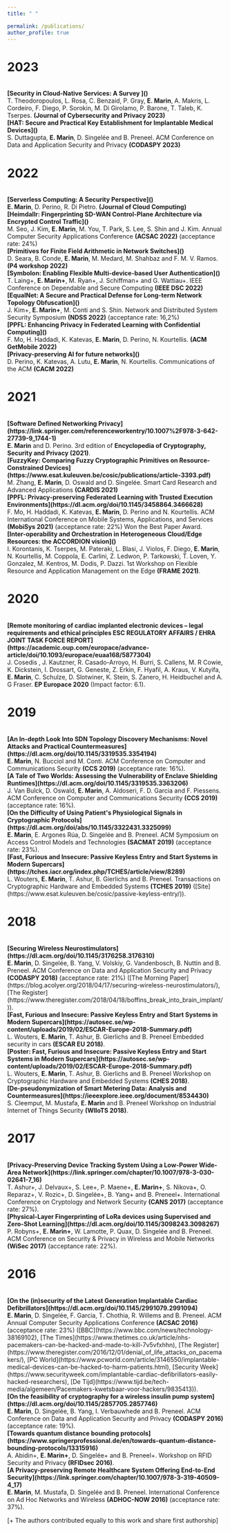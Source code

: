 ```yaml
---
title: " "

permalink: /publications/
author_profile: true
---
```


# 2023

<br>
<b>[Security in Cloud-Native Services: A Survey ]()</b> <br>
T. Theodoropoulos, L. Rosa, C. Benzaid, P. Gray, <b>E. Marin</b>, A. Makris, L. Cordeiro, F. Diego, P. Sorokin, M. Di Girolamo, P. Barone, T. Taleb, K. Tserpes.
<b>(Journal of Cybersecurity and Privacy​ 2023)</b>
    

<br>
<b>[HAT: Secure and Practical Key Establishment for Implantable Medical Devices]()</b> <br>
S. Duttagupta, <b>E. Marin</b>, D. Singelée and B. Preneel.
ACM Conference on Data and Application Security and Privacy <b>(CODASPY 2023)</b>


# 2022

<br>
<b>[Serverless Computing: A Security Perspective]()</b> <br>
<b>E. Marin</b>, D. Perino, R. Di Pietro.
<b>(Journal of Cloud Computing)</b>

<br>
<b>[Heimdallr: Fingerprinting SD-WAN Control-Plane Architecture via Encrypted Control Traffic]()</b> <br>
M. Seo, J. Kim, <b>E. Marin</b>, M. You, T. Park, S. Lee, S. Shin and J. Kim.
Annual Computer Security Applications Conference <b>(ACSAC 2022)</b> (acceptance rate: 24%)

<br>
<b>[Primitives for Finite Field Arithmetic in Network Switches]()</b> <br>
D. Seara, B. Conde, <b>E. Marin</b>, M. Medard, M. Shahbaz and F. M. V. Ramos.
<b>(P4 workshop 2022)</b>

<br>
<b>[Symbolon: Enabling Flexible Multi-device-based User Authentication]()</b> <br>
T. Laing+, <b>E. Marin+</b>, M. Ryan+, J. Schiffman+ and G. Wattiau+.
IEEE Conference on Dependable and Secure Computing <b>(IEEE DSC 2022)</b>

<br>
<b>[EqualNet: A Secure and Practical Defense for Long-term Network Topology Obfuscation]()</b> <br>
J. Kim+, <b>E. Marin+</b>, M. Conti and S. Shin.
Network and Distributed System Security Symposium <b>(NDSS 2022)</b> (acceptance rate: 16,2%)

<br>
<b>[PPFL: Enhancing Privacy in Federated Learning with Confidential Computing]()</b> <br>
F. Mo, H. Haddadi, K. Katevas, <b>E. Marin</b>, D. Perino, N. Kourtellis.
<b>(ACM GetMobile 2022)</b>


<br>
<b>[Privacy-preserving AI for future networks]()</b> <br>
D. Perino, K. Katevas, A. Lutu, <b>E. Marin</b>, N. Kourtellis.
Communications of the ACM <b>(CACM 2022)</b>


# 2021


<br>
<b>[Software Defined Networking Privacy](https://link.springer.com/referenceworkentry/10.1007%2F978-3-642-27739-9_1744-1)</b> <br>
<b>E. Marin</b> and D. Perino.
3rd edition of <b>Encyclopedia of Cryptography, Security and Privacy (2021)</b>.

<br>
<b>[FuzzyKey: Comparing Fuzzy Cryptographic Primitives on Resource-Constrained Devices](https://www.esat.kuleuven.be/cosic/publications/article-3393.pdf)</b> <br>
M. Zhang, <b>E. Marin</b>, D. Oswald and D. Singelée.
Smart Card Research and Advanced Applications <b>(CARDIS 2021)</b>

<br>
<b>[PPFL: Privacy-preserving Federated Learning with Trusted Execution Environments](https://dl.acm.org/doi/10.1145/3458864.3466628)</b> <br>
F. Mo, H. Haddadi, K. Katevas, <b>E. Marin</b>, D. Perino and N. Kourtellis.
ACM International Conference on Mobile Systems, Applications, and Services <b>(MobiSys 2021)</b> (acceptance rate: 22%)
Won the Best Paper Award.

<br>
<b>[Inter-operability and Orchestration in Heterogeneous Cloud/Edge Resources: the ACCORDION vision]()</b> <br>
I. Korontanis, K. Tserpes, M. Pateraki, L. Blasi, J. Violos, F. Diego, <b>E. Marin</b>, N. Kourtellis, M. Coppola, E. Carlini, Z. Ledwon, P. Tarkowski, T. Loven, Y. Gonzalez, M. Kentros, M. Dodis, P. Dazzi.
1st Workshop on Flexible Resource and Application Management on the Edge <b>(FRAME 2021)</b>.


# 2020

<br>
<b>[Remote monitoring of cardiac implanted electronic devices – legal requirements and ethical principles ESC REGULATORY AFFAIRS / EHRA JOINT TASK FORCE REPORT](https://academic.oup.com/europace/advance-article/doi/10.1093/europace/euaa168/5877304)</b> <br>
J. Cosedis , J. Kautzner, R. Casado-Arroyo, H. Burri, S. Callens, M. R Cowie, K. Dickstein, I. Drossart, G. Geneste, Z. Erkin, F. Hyafil, A. Kraus, V. Kutyifa, <b>E. Marin</b>, C. Schulze, D. Slotwiner, K. Stein, S. Zanero, H. Heidbuchel and A. G Fraser.
<b>EP Europace 2020</b> (Impact factor: 6.1).


# 2019

<br>
<b>[An In-depth Look Into SDN Topology Discovery Mechanisms: Novel Attacks and Practical Countermeasures](https://dl.acm.org/doi/10.1145/3319535.3354194)</b> <br>
<b>E. Marin</b>, N. Bucciol and M. Conti.
ACM Conference on Computer and Communications Security <b>(CCS 2019)</b> (acceptance rate: 16%).

<br>
<b>[A Tale of Two Worlds: Assessing the Vulnerability of Enclave Shielding Runtimes](https://dl.acm.org/doi/10.1145/3319535.3363206)</b> <br>
J. Van Bulck, D. Oswald, <b>E. Marin</b>, A. Aldoseri, F. D. Garcia and F. Piessens.
ACM Conference on Computer and Communications Security <b>(CCS 2019)</b> (acceptance rate: 16%).

<br>
<b>[On the Difficulty of Using Patient's Physiological Signals in Cryptographic Protocols](https://dl.acm.org/doi/abs/10.1145/3322431.3325099)</b> <br>
<b>E. Marin</b>, E. Argones Rúa, D. Singelée and B. Preneel.
ACM Symposium on Access Control Models and Technologies <b>(SACMAT 2019)</b> (acceptance rate: 23%).

<br>
<b>[Fast, Furious and Insecure: Passive Keyless Entry and Start Systems in Modern Supercars](https://tches.iacr.org/index.php/TCHES/article/view/8289)</b> <br>
L. Wouters, <b>E. Marin</b>, T. Ashur, B. Gierlichs and B. Preneel.
Transactions on Cryptographic Hardware and Embedded Systems <b>(TCHES 2019)</b> ([Site](https://www.esat.kuleuven.be/cosic/passive-keyless-entry/)).



# 2018
<br>
<b>[Securing Wireless Neurostimulators](https://dl.acm.org/doi/10.1145/3176258.3176310)</b> <br>
<b>E. Marin</b>, D. Singelée, B. Yang, V. Volskiy, G. Vandenbosch, B. Nuttin and B. Preneel.
ACM Conference on Data and Application Security and Privacy <b>(CODASPY 2018)</b> (acceptance rate: 21%) ([The Morning Paper](https://blog.acolyer.org/2018/04/17/securing-wireless-neurostimulators/), [The Register](https://www.theregister.com/2018/04/18/boffins_break_into_brain_implant/)).

<br>
<b>[Fast, Furious and Insecure: Passive Keyless Entry and Start Systems in Modern Supercars](https://autosec.se/wp-content/uploads/2019/02/ESCAR-Europe-2018-Summary.pdf)</b> <br>
L. Wouters, <b>E. Marin</b>, T. Ashur, B. Gierlichs and B. Preneel
Embedded security in cars <b>(ESCAR EU 2018)</b>.

<br>
<b>[Poster: Fast, Furious and Insecure: Passive Keyless Entry and Start Systems in Modern Supercars](https://autosec.se/wp-content/uploads/2019/02/ESCAR-Europe-2018-Summary.pdf)</b> <br>
L. Wouters, <b>E. Marin</b>, T. Ashur, B. Gierlichs and B. Preneel
Workshop on Cryptographic Hardware and Embedded Systems <b>(CHES 2018)</b>.

<br>
<b>[De-pseudonymization of Smart Metering Data: Analysis and Countermeasures](https://ieeexplore.ieee.org/document/8534430)</b> <br>
S. Cleemput, M. Mustafa, <b>E. Marin</b> and B. Preneel
Workshop on Industrial Internet of Things Security <b>(WIIoTS 2018)</b>.


# 2017

<br>
<b>[Privacy-Preserving Device Tracking System Using a Low-Power Wide-Area Network](https://link.springer.com/chapter/10.1007/978-3-030-02641-7_16)</b> <br>
T. Ashur+, J. Delvaux+, S. Lee+, P. Maene+, <b>E. Marin+</b>, S. Nikova+, O. Reparaz+, V. Rozic+, D. Singelée+, B. Yang+ and B. Preneel+.
International Conference on Cryptology and Network Security <b>(CANS 2017)</b> (acceptance rate: 27%).

<br>
<b>[Physical-Layer Fingerprinting of LoRa devices using Supervised and Zero-Shot Learning](https://dl.acm.org/doi/10.1145/3098243.3098267)</b> <br>
P. Robyns+, <b>E. Marin+</b>, W. Lamotte, P. Quax, D. Singelée and B. Preneel.
ACM Conference on Security & Privacy in Wireless and Mobile Networks <b>(WiSec 2017)</b> (acceptance rate: 22%).


# 2016

<br>
<b>[On the (in)security of the Latest Generation Implantable Cardiac Defibrillators](https://dl.acm.org/doi/10.1145/2991079.2991094)</b> <br>
<b>E. Marin</b>, D. Singelée, F. Garcia, T. Chothia, R. Willems and B. Preneel.
ACM Annual Computer Security Applications Conference <b>(ACSAC 2016)</b> (acceptance rate: 23%) ([BBC](https://www.bbc.com/news/technology-38169102), [The Times](https://www.thetimes.co.uk/article/nhs-pacemakers-can-be-hacked-and-made-to-kill-7v5vfxhhn), [The Register](https://www.theregister.com/2016/12/01/denial_of_life_attacks_on_pacemakers/), [PC World](https://www.pcworld.com/article/3146550/implantable-medical-devices-can-be-hacked-to-harm-patients.html), [Security Week](https://www.securityweek.com/implantable-cardiac-defibrillators-easily-hacked-researchers), [De Tijd](https://www.tijd.be/tech-media/algemeen/Pacemakers-kwetsbaar-voor-hackers/9835413)).

<br>
<b>[On the feasibility of cryptography for a wireless insulin pump system](https://dl.acm.org/doi/10.1145/2857705.2857746)</b> <br>
<b>E. Marin</b>, D. Singelée, B. Yang, I. Verbauwhede and B. Preneel.
ACM Conference on Data and Application Security and Privacy <b>(CODASPY 2016)</b> (acceptance rate: 19%).

<br>
<b>[Towards quantum distance bounding protocols](https://www.springerprofessional.de/en/towards-quantum-distance-bounding-protocols/13315916)</b> <br>
A. Abidin+, <b>E. Marin+</b>, D. Singelée+ and B. Preneel+.
Workshop on RFID Security and Privacy <b>(RFIDsec 2016)</b>.

<br>
<b>[A Privacy-preserving Remote Healthcare System Offering End-to-End Security](https://link.springer.com/chapter/10.1007/978-3-319-40509-4_17)</b> <br>
<b>E. Marin</b>, M. Mustafa, D. Singelée and B. Preneel.
International Conference on Ad Hoc Networks and Wireless <b>(ADHOC-NOW 2016)</b> (acceptance rate: 37%).


[+ The authors contributed equally to this work and share first authorship]
